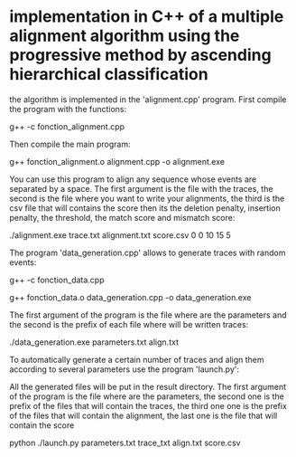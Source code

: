 # implementation in C++ of a multiple alignment algorithm using the progressive method by ascending hierarchical classification

the algorithm is implemented in the 'alignment.cpp' program.
First compile the program with the functions:

g++ -c fonction_alignment.cpp

Then compile the main program: 

g++ fonction_alignment.o alignment.cpp -o alignment.exe

You can use this program to align any sequence whose events are separated by a space.
The first argument is the file with the traces, the second is the file where you want to write your alignments, the third is the csv file that will contains the score then its the deletion penalty, insertion penalty, the threshold, the match score and mismatch score:

./alignment.exe trace.txt alignment.txt score.csv 0 0 10 15 5

The program 'data_generation.cpp' allows to generate traces with random events:

g++ -c fonction_data.cpp

g++ fonction_data.o data_generation.cpp -o data_generation.exe

The first argument of the program is the file where are the parameters and the second is the prefix of each file where will be written traces:

./data_generation.exe parameters.txt align.txt

To automatically generate a certain number of traces and align them according to several parameters use the program 'launch.py':

All the generated files will be put in the result directory.
The first argument of the program is the file where are the parameters, the second one is the prefix of the files that will contain the traces,
the third one one is the prefix of the files that will contain the alignment, the last one is the file that will contain the score


python ./launch.py parameters.txt trace_txt align.txt score.csv

